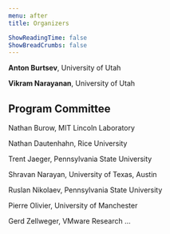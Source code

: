 ```yaml
---
menu: after
title: Organizers

ShowReadingTime: false
ShowBreadCrumbs: false
---
```


**Anton Burtsev**, University of Utah

**Vikram Narayanan**, University of Utah

## Program Committee

Nathan Burow, MIT Lincoln Laboratory

Nathan Dautenhahn, Rice University

Trent Jaeger, Pennsylvania State University

Shravan Narayan, University of Texas, Austin

Ruslan Nikolaev, Pennsylvania State University

Pierre Olivier, University of Manchester

Gerd Zellweger, VMware Research
...

